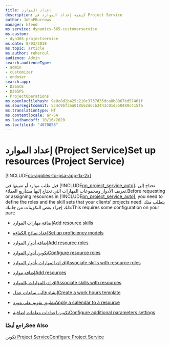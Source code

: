 ```yaml
---
title: إعداد الموارد
description: كيفية إعداد الموارد في Project Service
author: JohnPBurrows
manager: kfend
ms.service: dynamics-365-customerservice
ms.custom:
- dyn365-projectservice
ms.date: 8/03/2018
ms.topic: article
ms.author: ruhercul
audience: Admin
search.audienceType:
- admin
- customizer
- enduser
search.app:
- D365CE
- D365PS
- ProjectOperations
ms.openlocfilehash: 9e0c8d2b425c210c3737d35dca8b8867bd57461f
ms.sourcegitcommit: 5c4c9bf3ba018562d6cb3443c01d550489c415fa
ms.translationtype: HT
ms.contentlocale: ar-SA
ms.lasthandoff: 10/16/2020
ms.locfileid: "4070858"
---
```

# <a name="set-up-resources-project-service"></a><span data-ttu-id="37657-103">إعداد الموارد (Project Service)</span><span class="sxs-lookup"><span data-stu-id="37657-103">Set up resources (Project Service)</span></span>

[!INCLUDE[cc-applies-to-psa-app-1x-2x](../includes/cc-applies-to-psa-app-1x-2x.md)]

<span data-ttu-id="37657-104">قبل طلب موارد أو تعيينها في [!INCLUDE[pn_project_service_auto](../includes/pn-project-service-auto.md)]، تحتاج إلى تعريف الأدوار ومجموعات المهارات التي تحتاج إليها مشاريع العملاء.</span><span class="sxs-lookup"><span data-stu-id="37657-104">Before requesting or assigning resources in [!INCLUDE[pn_project_service_auto](../includes/pn-project-service-auto.md)], you need to define the roles and the skill sets that your clients’ projects need.</span></span> <span data-ttu-id="37657-105">يتطلب منك ذلك إجراء بعض التكوينات من جانبك:</span><span class="sxs-lookup"><span data-stu-id="37657-105">This requires some configuration on your part:</span></span>  
  
-   [<span data-ttu-id="37657-106">إضافة مهارات الموارد</span><span class="sxs-lookup"><span data-stu-id="37657-106">Add resource skills</span></span>](../psa/add-resource-skills.md)  
  
-   [<span data-ttu-id="37657-107">إعداد نماذج الكفاءة</span><span class="sxs-lookup"><span data-stu-id="37657-107">Set up proficiency models</span></span>](../psa/set-up-proficiency-models.md)  
  
-   [<span data-ttu-id="37657-108">إضافة أدوار الموارد</span><span class="sxs-lookup"><span data-stu-id="37657-108">Add resource roles</span></span>](../psa/add-resource-roles.md)  
  
-   [<span data-ttu-id="37657-109">تكوين أدوار الموارد</span><span class="sxs-lookup"><span data-stu-id="37657-109">Configure resource roles</span></span>](../psa/configure-resource-roles.md)  
  
-   [<span data-ttu-id="37657-110">إقران المهارات بأدوار الموارد</span><span class="sxs-lookup"><span data-stu-id="37657-110">Associate skills with resource roles</span></span>](../psa/associate-skills-with-resource-roles.md)  
  
-   [<span data-ttu-id="37657-111">إضافة موارد</span><span class="sxs-lookup"><span data-stu-id="37657-111">Add resources</span></span>](../psa/add-resources.md)  
  
-   [<span data-ttu-id="37657-112">إقران المهارات بالموارد</span><span class="sxs-lookup"><span data-stu-id="37657-112">Associate skills with resources</span></span>](../psa/associate-skills-with-resources.md)  
  
-   [<span data-ttu-id="37657-113">إنشاء قالب ساعات عمل</span><span class="sxs-lookup"><span data-stu-id="37657-113">Create a work hours template</span></span>](../psa/create-work-hours-template.md)  
  
-   [<span data-ttu-id="37657-114">تطبيق تقويم على مورد</span><span class="sxs-lookup"><span data-stu-id="37657-114">Apply a calendar to a resource</span></span>](../psa/apply-calendar-resource.md)  
  
-   [<span data-ttu-id="37657-115">تكوين إعدادات معلمات إضافية</span><span class="sxs-lookup"><span data-stu-id="37657-115">Configure additional parameters settings</span></span>](../psa/configure-additional-parameters-settings.md)  
  
### <a name="see-also"></a><span data-ttu-id="37657-116">راجع أيضًا</span><span class="sxs-lookup"><span data-stu-id="37657-116">See Also</span></span>  
 [<span data-ttu-id="37657-117">تكوين Project Service</span><span class="sxs-lookup"><span data-stu-id="37657-117">Configure Project Service</span></span>](../psa/configure.md)
